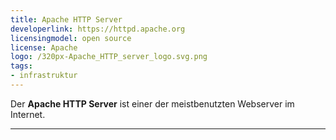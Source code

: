 ```yaml
---
title: Apache HTTP Server
developerlink: https://httpd.apache.org
licensingmodel: open source
license: Apache
logo: /320px-Apache_HTTP_server_logo.svg.png
tags:
- infrastruktur
---
```

Der __Apache HTTP Server__ ist einer der meistbenutzten Webserver im Internet.

---
